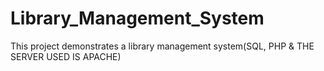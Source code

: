 # Library_Management_System
This project demonstrates a library management system(SQL, PHP &amp; THE SERVER USED IS APACHE)
